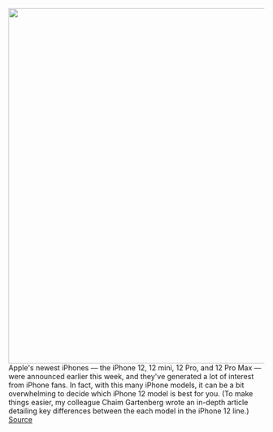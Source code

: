 <img src='https://cdn.vox-cdn.com/thumbor/H_LrpkH4R0-AzvibmO1-az0Ia-Q=/0x0:2230x1254/1200x800/filters:focal(937x449:1293x805)/cdn.vox-cdn.com/uploads/chorus_image/image/67641498/Screen_Shot_2020_10_13_at_1.18.45_PM.0.png' width='700px' /><br/>
Apple's newest iPhones — the iPhone 12, 12 mini, 12 Pro, and 12 Pro Max — were announced earlier this week, and they've generated a lot of interest from iPhone fans. In fact, with this many iPhone models, it can be a bit overwhelming to decide which iPhone 12 model is best for you. (To make things easier, my colleague Chaim Gartenberg wrote an in-depth article detailing key differences between the each model in the iPhone 12 line.)
<a href='https://www.theverge.com/2020/10/16/21507854/iphone-12-pro-preoder-how-to-buy-price'> Source <a/>